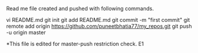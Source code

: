 Read me file created and pushed with following commands.

vi README.md 
git init 
git add README.md git commit -m "first commit" 
git remote add origin https://github.com/puneetbhatia77/my_repos.git 
git push -u origin master

*This file is edited for master-push restriction check. E1
